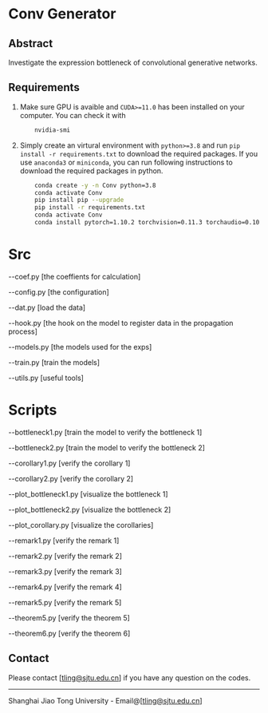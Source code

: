 # Conv Generator

## Abstract

Investigate the expression bottleneck of convolutional generative networks.


## Requirements

1. Make sure GPU is avaible and `CUDA>=11.0` has been installed on your computer. You can check it with
    ```bash
        nvidia-smi
    ```
2. Simply create an virtural environment with `python>=3.8` and run `pip install -r requirements.txt` to download the required packages. If you use `anaconda3` or `miniconda`, you can run following instructions to download the required packages in python. 
    ```bash
        conda create -y -n Conv python=3.8
        conda activate Conv
        pip install pip --upgrade
        pip install -r requirements.txt
        conda activate Conv
        conda install pytorch=1.10.2 torchvision=0.11.3 torchaudio=0.10.2 cudatoolkit=11.1 -c pytorch -c nvidia
    ```

# Src 
--coef.py [the coeffients for calculation] 

--config.py [the configuration]

--dat.py [load the data]

--hook.py [the hook on the model to register data in the propagation process]

--models.py [the models used for the exps]

--train.py [train the models]

--utils.py [useful tools]

# Scripts
--bottleneck1.py [train the model to verify the bottleneck 1]

--bottleneck2.py [train the model to verify the bottleneck 2]

--corollary1.py [verify the corollary 1]

--corollary2.py [verify the corollary 2]

--plot_bottleneck1.py [visualize the bottleneck 1]

--plot_bottleneck2.py [visualize the bottleneck 2]

--plot_corollary.py [visualize the corollaries]

--remark1.py [verify the remark 1]

--remark2.py [verify the remark 2]

--remark3.py [verify the remark 3]

--remark4.py [verify the remark 4]

--remark5.py [verify the remark 5]

--theorem5.py [verify the theorem 5]

--theorem6.py [verify the theorem 6]




## Contact

Please contact [tling@sjtu.edu.cn] if you have any question on the codes.
    
---------------------------------------------------------------------------------
Shanghai Jiao Tong University - Email@[tling@sjtu.edu.cn]
